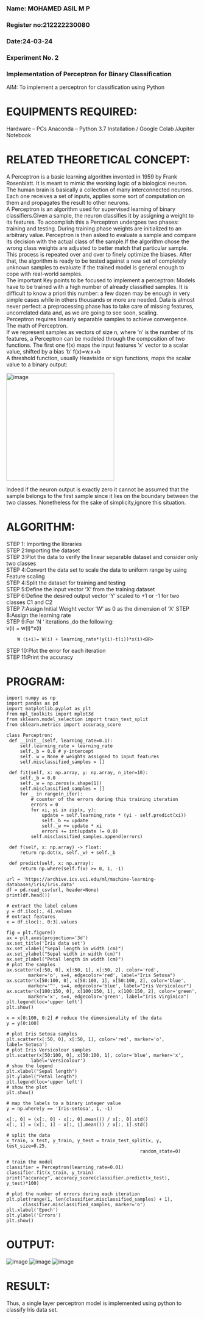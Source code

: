 <H3>Name: MOHAMED ASIL M P</H3>
<H3>Register no:212222230080</H3>
<H3>Date:24-03-24</H3>
<H3>Experiment No. 2 </H3>
<H3>Implementation of Perceptron for Binary Classification</H3>
 AIM:
To implement a perceptron for classification using Python<BR>

# EQUIPMENTS REQUIRED:
Hardware – PCs
Anaconda – Python 3.7 Installation / Google Colab /Jupiter Notebook

# RELATED THEORETICAL CONCEPT:
A Perceptron is a basic learning algorithm invented in 1959 by Frank Rosenblatt. It is meant to mimic the working logic of a biological neuron. The human brain is basically a collection of many interconnected neurons. Each one receives a set of inputs, applies some sort of computation on them and propagates the result to other neurons.<BR>
A Perceptron is an algorithm used for supervised learning of binary classifiers.Given a sample, the neuron classifies it by assigning a weight to its features. To accomplish this a Perceptron undergoes two phases: training and testing. During training phase weights are initialized to an arbitrary value. Perceptron is then asked to evaluate a sample and compare its decision with the actual class of the sample.If the algorithm chose the wrong class weights are adjusted to better match that particular sample. This process is repeated over and over to finely optimize the biases. After that, the algorithm is ready to be tested against a new set of completely unknown samples to evaluate if the trained model is general enough to cope with real-world samples.<BR>
The important Key points to be focused to implement a perceptron:
Models have to be trained with a high number of already classified samples. It is difficult to know a priori this number: a few dozen may be enough in very simple cases while in others thousands or more are needed.
Data is almost never perfect: a preprocessing phase has to take care of missing features, uncorrelated data and, as we are going to see soon, scaling.<BR>
Perceptron requires linearly separable samples to achieve convergence.
The math of Perceptron. <BR>
If we represent samples as vectors of size n, where ‘n’ is the number of its features, a Perceptron can be modeled through the composition of two functions. The first one f(x) maps the input features  ‘x’  vector to a scalar value, shifted by a bias ‘b’
f(x)=w.x+b
 <BR>
A threshold function, usually Heaviside or sign functions, maps the scalar value to a binary output:

 


<img width="283" alt="image" src="https://github.com/Lavanyajoyce/Ex-2--NN/assets/112920679/c6d2bd42-3ec1-42c1-8662-899fa450f483">


Indeed if the neuron output is exactly zero it cannot be assumed that the sample belongs to the first sample since it lies on the boundary between the two classes. Nonetheless for the sake of simplicity,ignore this situation.<BR>


# ALGORITHM:
STEP 1: Importing the libraries<BR>
STEP 2:Importing the dataset<BR>
STEP 3:Plot the data to verify the linear separable dataset and consider only two classes<BR>
STEP 4:Convert the data set to scale the data to uniform range by using Feature scaling<BR>
STEP 4:Split the dataset for training and testing<BR>
STEP 5:Define the input vector ‘X’ from the training dataset<BR>
STEP 6:Define the desired output vector ‘Y’ scaled to +1 or -1 for two classes C1 and C2<BR>
STEP 7:Assign Initial Weight vector ‘W’ as 0 as the dimension of ‘X’
STEP 8:Assign the learning rate<BR>
STEP 9:For ‘N ‘ iterations ,do the following:<BR>
        v(i) = w(i)*x(i)<BR>
         
        W (i+i)= W(i) + learning_rate*(y(i)-t(i))*x(i)<BR>
STEP 10:Plot the error for each iteration <BR>
STEP 11:Print the accuracy<BR>
# PROGRAM:
 ```  
import numpy as np
import pandas as pd
import matplotlib.pyplot as plt
from mpl_toolkits import mplot3d
from sklearn.model_selection import train_test_split
from sklearn.metrics import accuracy_score

class Perceptron:
  def __init__(self, learning_rate=0.1):
      self.learning_rate = learning_rate
      self._b = 0.0 # y-intercept
      self._w = None # weights assigned to input features
      self.misclassified_samples = []

  def fit(self, x: np.array, y: np.array, n_iter=10):
      self._b = 0.0
      self._w = np.zeros(x.shape[1])
      self.misclassified_samples = []
      for _ in range(n_iter):
          # counter of the errors during this training iteration
          errors = 0
          for xi, yi in zip(x, y):
              update = self.learning_rate * (yi - self.predict(xi))
              self._b += update
              self._w += update * xi
              errors += int(update != 0.0)
          self.misclassified_samples.append(errors)

  def f(self, x: np.array) -> float:
      return np.dot(x, self._w) + self._b

  def predict(self, x: np.array):
      return np.where(self.f(x) >= 0, 1, -1)

url = 'https://archive.ics.uci.edu/ml/machine-learning-databases/iris/iris.data'
df = pd.read_csv(url, header=None)
print(df.head())

# extract the label column
y = df.iloc[:, 4].values
# extract features
x = df.iloc[:, 0:3].values

fig = plt.figure()
ax = plt.axes(projection='3d')
ax.set_title('Iris data set')
ax.set_xlabel("Sepal length in width (cm)")
ax.set_ylabel("Sepal width in width (cm)")
ax.set_zlabel("Petal length in width (cm)")
# plot the samples
ax.scatter(x[:50, 0], x[:50, 1], x[:50, 2], color='red',
         marker='o', s=4, edgecolor='red', label="Iris Setosa")
ax.scatter(x[50:100, 0], x[50:100, 1], x[50:100, 2], color='blue',
         marker='^', s=4, edgecolor='blue', label="Iris Versicolour")
ax.scatter(x[100:150, 0], x[100:150, 1], x[100:150, 2], color='green',
         marker='x', s=4, edgecolor='green', label="Iris Virginica")
plt.legend(loc='upper left')
plt.show()

x = x[0:100, 0:2] # reduce the dimensionality of the data
y = y[0:100]

# plot Iris Setosa samples
plt.scatter(x[:50, 0], x[:50, 1], color='red', marker='o', label='Setosa')
# plot Iris Versicolour samples
plt.scatter(x[50:100, 0], x[50:100, 1], color='blue', marker='x',
          label='Versicolour')
# show the legend
plt.xlabel("Sepal length")
plt.ylabel("Petal length")
plt.legend(loc='upper left')
# show the plot
plt.show()

# map the labels to a binary integer value
y = np.where(y == 'Iris-setosa', 1, -1)

x[:, 0] = (x[:, 0] - x[:, 0].mean()) / x[:, 0].std()
x[:, 1] = (x[:, 1] - x[:, 1].mean()) / x[:, 1].std()

# split the data
x_train, x_test, y_train, y_test = train_test_split(x, y, test_size=0.25,
                                                  random_state=0)

# train the model
classifier = Perceptron(learning_rate=0.01)
classifier.fit(x_train, y_train)
print("accuracy", accuracy_score(classifier.predict(x_test), y_test)*100)

# plot the number of errors during each iteration
plt.plot(range(1, len(classifier.misclassified_samples) + 1),
       classifier.misclassified_samples, marker='o')
plt.xlabel('Epoch')
plt.ylabel('Errors')
plt.show()
```

# OUTPUT:
![image](https://github.com/Asilsathik/Ex-2--NN/assets/119476247/ce472984-8f7b-4e47-84a1-25cf66756fe9)
![image](https://github.com/Asilsathik/Ex-2--NN/assets/119476247/37721436-c11c-4d6e-80ed-bfdbeaac031f)
![image](https://github.com/Asilsathik/Ex-2--NN/assets/119476247/577d389f-4a99-4210-87bd-f749edfe89db)

    

# RESULT:
 Thus, a single layer perceptron model is implemented using python to classify Iris data set.

 

